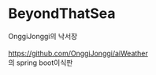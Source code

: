 # BeyondThatSea
OnggiJonggi의 낙서장
<br>
<br>
https://github.com/OnggiJonggi/aiWeather
<br>
의 spring boot이식판
